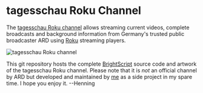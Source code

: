 tagesschau Roku Channel 
=======================

The [tagesschau Roku channel](https://www.roku.com/channels#!details/3517/tagesschau) allows streaming current videos, complete broadcasts and background information from Germany's trusted public broadcaster ARD using [Roku](http://www.roku.com) streaming players.

![tagesschau Roku channel](https://raw.githubusercontent.com/henningSaul/tagesschau-on-roku/master/channelstore-artwork/screenshots/AktuelleVideos.jpg)

This git repository hosts the complete [BrightScript](http://sdkdocs.roku.com/display/sdkdoc/BrightScript+Language+Reference) source code and artwork of the tagesschau Roku channel. Please note that it is *not* an official channel by ARD but developed and maintained by [me](https://github.com/henningSaul) as a side project in my spare time. I hope you enjoy it. --Henning


